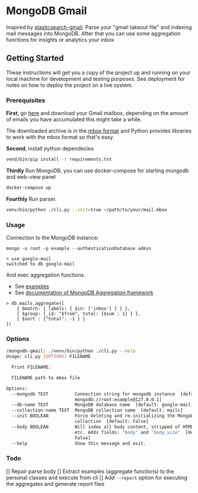 # MongoDB Gmail

Inspired by [elasticsearch-gmail](https://github.com/oliver006/elasticsearch-gmail). 
Parse your "gmail takeout file" and indexing mail messages into MongoDB. 
After that you can use some aggregation functions for insights or analytics your inbox

## Getting Started

These instructions will get you a copy of the project up and running on your local machine for development and testing purposes. See deployment for notes on how to deploy the project on a live system.

### Prerequisites

**First**, go [here](https://www.google.com/settings/takeout/custom/gmail) and download your Gmail mailbox, depending on the amount of emails you have accumulated this might take a while.

The downloaded archive is in the [mbox format](http://en.wikipedia.org/wiki/Mbox) and Python provides libraries to work with the mbox format so that's easy.

**Second**, install python dependecies

```bash
vend/bin/pip install -r requirements.txt
```

**Thirdly** Run MongoDB, you can use docker-compose for starting mongodb and web-view panel

```bash
docker-compose up 
```

**Fourthly** Run parser.

```bash
venv/bin/python ./cli.py --init=true ~/path/to/your/mail.mbox
```

### Usage

Connection to the MongoDB instance:

```
mongo -u root -p example --authenticationDatabase admin

> use google-mail
switched to db google-mail
```

And exec aggregation functions.
* See [examples](https://github.com/Rpsl/mongodb-gmail/tree/master/examples)  
* See [documentation of MongoDB Aggregation framework](https://docs.mongodb.com/manual/aggregation/)
```
> db.mails.aggregate([
	{ $match: { labels: { $in: ['inbox'] } } },
	{ $group: {_id: "$from", total: {$sum : 1} } },
	{ $sort : {"total": -1 } }
])
```

### Options

```bash
/mongodb-gmail: ./venv/bin/python ./cli.py --help
Usage: cli.py [OPTIONS] FILENAME

  Print FILENAME.

  FILENAME path to mbox file

Options:
  --mongodb TEXT          Connection string for mongodb instance  [default:
                          mongodb://root:example@127.0.0.1]
  --db-name TEXT          MongoDB database name  [default: google-mail]
  --collection-name TEXT  MongoDB collection name  [default: mails]
  --init BOOLEAN          Force deleting and re-initializing the MongoDB
                          collection  [default: False]
  --body BOOLEAN          Will index all body content, stripped of HTML/CSS/JS
                          etc. Adds fields: "body" and "body_size"  [default:
                          False]
  --help                  Show this message and exit.
```

### Todo

[] Repair parse body
[] Extract examples (aggregate functions) to the personal classes and execute from cli
[] Add `--report` option for executing the aggregates and generate report files